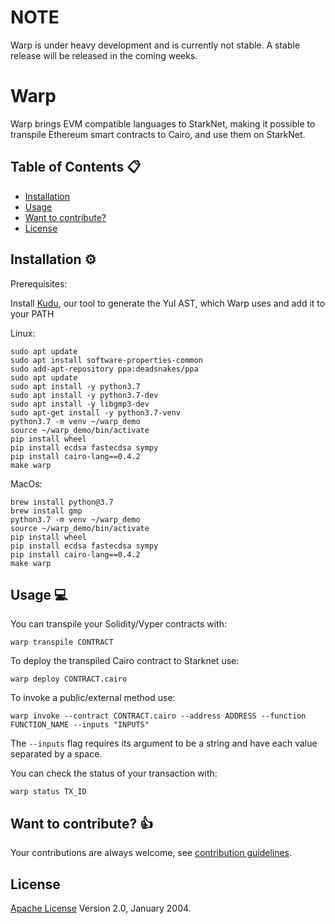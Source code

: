 # NOTE
Warp is under heavy development and is currently not stable. A stable release will be released in the coming weeks.

# Warp

Warp brings EVM compatible languages to StarkNet, making it possible to transpile Ethereum smart contracts to Cairo, and use them on StarkNet.

## Table of Contents :clipboard:

- [Installation](#installation-gear)
- [Usage](#usage-computer)
- [Want to contribute?](#want-to-contribute-thumbsup)
- [License](#license-warning)

## Installation :gear:

Prerequisites:

Install [Kudu](https://github.com/NethermindEth/kudu), our tool to generate the Yul AST, which Warp uses and add it to your PATH

Linux:
```
sudo apt update
sudo apt install software-properties-common
sudo add-apt-repository ppa:deadsnakes/ppa
sudo apt update
sudo apt install -y python3.7
sudo apt install -y python3.7-dev
sudo apt install -y libgmp3-dev
sudo apt-get install -y python3.7-venv
python3.7 -m venv ~/warp_demo
source ~/warp_demo/bin/activate
pip install wheel
pip install ecdsa fastecdsa sympy
pip install cairo-lang==0.4.2
make warp
```
MacOs:
```
brew install python@3.7
brew install gmp
python3.7 -m venv ~/warp_demo
source ~/warp_demo/bin/activate
pip install wheel
pip install ecdsa fastecdsa sympy
pip install cairo-lang==0.4.2
make warp
```
## Usage :computer:

You can transpile your Solidity/Vyper contracts with:

```
warp transpile CONTRACT
```

To deploy the transpiled Cairo contract to Starknet use:
```
warp deploy CONTRACT.cairo
```

To invoke a public/external method use:
```
warp invoke --contract CONTRACT.cairo --address ADDRESS --function FUNCTION_NAME --inputs "INPUTS"
```

The `--inputs` flag requires its argument to be a string and have each value separated by a space.

You can check the status of your transaction with:

```
warp status TX_ID
```

## Want to contribute? :thumbsup:

Your contributions are always welcome, see [contribution guidelines](CONTRIBUTING.md).

## License

[Apache License](LICENSE) Version 2.0, January 2004.
